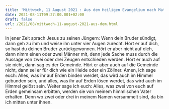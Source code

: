 ```yaml
---
title: 'Mittwoch, 11 August 2021 : Aus dem Heiligen Evangelium nach Matthäus - Mt 18,15-20.'
date: 2021-08-11T09:27:00.001+02:00
draft: false
url: /2021/08/mittwoch-11-august-2021-aus-dem.html
---
```


In jener Zeit sprach Jesus zu seinen Jüngern: Wenn dein Bruder sündigt, dann geh zu ihm und weise ihn unter vier Augen zurecht. Hört er auf dich, so hast du deinen Bruder zurückgewonnen. Hört er aber nicht auf dich, dann nimm einen oder zwei Männer mit, denn jede Sache muss durch die Aussage von zwei oder drei Zeugen entschieden werden. Hört er auch auf sie nicht, dann sag es der Gemeinde. Hört er aber auch auf die Gemeinde nicht, dann sei er für dich wie ein Heide oder ein Zöllner. Amen, ich sage euch: Alles, was ihr auf Erden binden werdet, das wird auch im Himmel gebunden sein, und alles, was ihr auf Erden lösen werdet, das wird auch im Himmel gelöst sein. Weiter sage ich euch: Alles, was zwei von euch auf Erden gemeinsam erbitten, werden sie von meinem himmlischen Vater erhalten. Denn wo zwei oder drei in meinem Namen versammelt sind, da bin ich mitten unter ihnen.